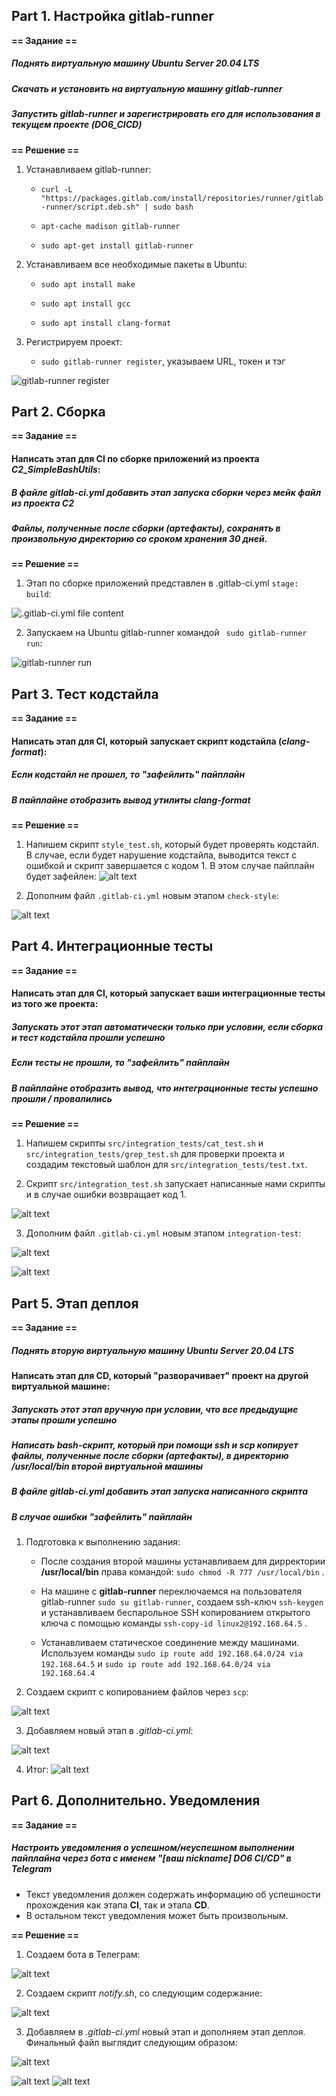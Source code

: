 ## Part 1. Настройка gitlab-runner

**== Задание ==**

##### Поднять виртуальную машину *Ubuntu Server 20.04 LTS*

##### Скачать и установить на виртуальную машину **gitlab-runner**

##### Запустить **gitlab-runner** и зарегистрировать его для использования в текущем проекте (*DO6_CICD*)

**== Решение ==**

1) Устанавливаем gitlab-runner:

    - `curl -L "https://packages.gitlab.com/install/repositories/runner/gitlab-runner/script.deb.sh" | sudo bash`

    - `apt-cache madison gitlab-runner`

    - `sudo apt-get install gitlab-runner`

2) Устанавливаем все необходимые пакеты в Ubuntu:

    - `sudo apt install make`

    - `sudo apt install gcc`

    - `sudo apt install clang-format`

3) Регистрируем проект:

    - `sudo gitlab-runner register`, указываем URL, токен и тэг

![gitlab-runner register](images/1.png)
 
## Part 2. Сборка

**== Задание ==**

#### Написать этап для **CI** по сборке приложений из проекта *C2_SimpleBashUtils*:

##### В файле _gitlab-ci.yml_ добавить этап запуска сборки через мейк файл из проекта _C2_

##### Файлы, полученные после сборки (артефакты), сохранять в произвольную директорию со сроком хранения 30 дней.

**== Решение ==**

1) Этап по сборке приложений представлен в .gitlab-ci.yml `stage: build`:

![.gitlab-ci.yml file content](images/2.png)

2) Запускаем на Ubuntu gitlab-runner командой ` sudo gitlab-runner run`:

![gitlab-runner run](images/3.png)

## Part 3. Тест кодстайла

**== Задание ==**

#### Написать этап для **CI**, который запускает скрипт кодстайла (*clang-format*):

##### Если кодстайл не прошел, то "зафейлить" пайплайн

##### В пайплайне отобразить вывод утилиты *clang-format*

**== Решение ==**

1) Напишем скрипт `style_test.sh`, который будет проверять кодстайл. В случае, если будет нарушение кодстайла, выводится текст с ошибкой и скрипт завершается с кодом 1. В этом случае пайплайн будет зафейлен:
![alt text](images/4.png)

2) Дополним файл `.gitlab-ci.yml` новым этапом `check-style`:

![alt text](images/5.png)

## Part 4. Интеграционные тесты

**== Задание ==**

#### Написать этап для **CI**, который запускает ваши интеграционные тесты из того же проекта:

##### Запускать этот этап автоматически только при условии, если сборка и тест кодстайла прошли успешно

##### Если тесты не прошли, то "зафейлить" пайплайн

##### В пайплайне отобразить вывод, что интеграционные тесты успешно прошли / провалились

**== Решение ==**

1) Напишем скрипты `src/integration_tests/cat_test.sh` и `src/integration_tests/grep_test.sh` для проверки проекта и создадим текстовый шаблон для `src/integration_tests/test.txt`.

2) Скрипт `src/integration_test.sh` запускает написанные нами скрипты и в случае ошибки возвращает код 1.

![alt text](images/6.png)

3) Дополним файл `.gitlab-ci.yml` новым этапом `integration-test`:

![alt text](images/7.png)

![alt text](images/8.png)

## Part 5. Этап деплоя

**== Задание ==**

##### Поднять вторую виртуальную машину *Ubuntu Server 20.04 LTS*

#### Написать этап для **CD**, который "разворачивает" проект на другой виртуальной машине:

##### Запускать этот этап вручную при условии, что все предыдущие этапы прошли успешно

##### Написать bash-скрипт, который при помощи **ssh** и **scp** копирует файлы, полученные после сборки (артефакты), в директорию */usr/local/bin* второй виртуальной машины

##### В файле _gitlab-ci.yml_ добавить этап запуска написанного скрипта

##### В случае ошибки "зафейлить" пайплайн

1) Подготовка к выполнению задания:

    - После создания второй машины устанавливаем для дирректории **/usr/local/bin** права командой: `sudo chmod -R 777 /usr/local/bin` .

    - На машине с **gitlab-runner** переключаемся на пользователя gitlab-runner `sudo su gitlab-runner`, создаем ssh-ключ `ssh-keygen` и устанавливаем беспарольное SSH копированием открытого ключа с помощью команды `ssh-copy-id linux2@192.168.64.5` .

    - Устанавливаем статическое соединение между машинами. Используем команды `sudo ip route add 192.168.64.0/24 via 192.168.64.5` и `sudo ip route add 192.168.64.0/24 via 192.168.64.4`

2) Создаем скрипт с копированием файлов через `scp`:

![alt text](images/9.png)

3) Добавляем новый этап в *.gitlab-ci.yml*:

![alt text](images/10.png)

4) Итог:
![alt text](images/11.png)

## Part 6. Дополнительно. Уведомления

**== Задание ==**

##### Настроить уведомления о успешном/неуспешном выполнении пайплайна через бота с именем "[ваш nickname] DO6 CI/CD" в *Telegram*

- Текст уведомления должен содержать информацию об успешности прохождения как этапа **CI**, так и этапа **CD**.
- В остальном текст уведомления может быть произвольным.

**== Решение ==**

1) Создаем бота в Телеграм:

![alt text](images/12.png)

2) Создаем скрипт *notify.sh*, со следующим содержание:

![alt text](images/13.png)

3) Добавляем в *.gitlab-ci.yml* новый этап и дополняем этап деплоя. Финальный файл выглядит следующим образом:

![alt text](images/14.png)

![alt text](images/15.png)
![alt text](images/16.png)